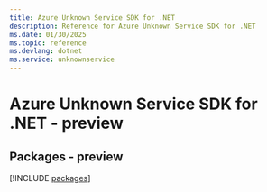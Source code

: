 ```yaml
---
title: Azure Unknown Service SDK for .NET
description: Reference for Azure Unknown Service SDK for .NET
ms.date: 01/30/2025
ms.topic: reference
ms.devlang: dotnet
ms.service: unknownservice
---
```

# Azure Unknown Service SDK for .NET - preview
## Packages - preview
[!INCLUDE [packages](unknown-service-index.md)]